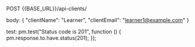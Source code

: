 POST {{BASE_URL}}/api-clients/


body:
{
   "clientName": "Learner",
   "clientEmail": "learner1@example.com"
}

test:
pm.test("Status code is 201", function () {
    pm.response.to.have.status(201);
});

